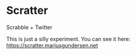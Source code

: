 # Scratter
Scrabble + Twitter

This is just a silly experiment. You can see it here: https://scratter.mariusgundersen.net
